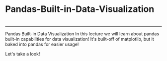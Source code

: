 # Pandas-Built-in-Data-Visualization


# 
 ___

Pandas Built-in Data Visualization
In this lecture we will learn about pandas built-in capabilities for data visualization! It's built-off of matplotlib, but it baked into pandas for easier usage!

Let's take a look!
